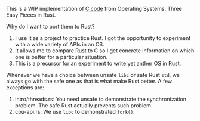 This is a WIP implementation of [C code](https://github.com/remzi-arpacidusseau/ostep-code) from Operating Systems: Three Easy Pieces in Rust.

Why do I want to port them to Rust?

1. I use it as a project to practice Rust. I got the opportunity to experiment with a wide variety of APIs in an OS.
1. It allows me to compare Rust to C so I get concrete information on which one is better for a particular situation.
1. This is a precursor for an experiment to write yet anther OS in Rust.

Whenever we have a choice between unsafe `libc` or safe Rust `std`, we always go with the safe one as that is what make
Rust better. A few exceptions are:

1. intro/threads.rs: You need unsafe to demonstrate the synchronization problem. The safe Rust actually prevents such problem.
1. cpu-api.rs: We use `libc` to demonstrated `fork()`.
